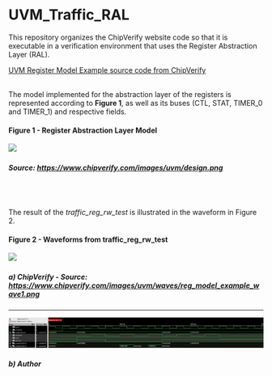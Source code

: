 # UVM_Traffic_RAL
This repository organizes the ChipVerify website code so that it is executable in a verification environment that uses the Register Abstraction Layer (RAL).

[UVM Register Model Example source code from ChipVerify](https://www.chipverify.com/uvm/uvm-register-model-example)

<br />
The model implemented for the abstraction layer of the registers is represented according to <b>Figure 1</b>, as well as its buses (CTL, STAT, TIMER_0 and TIMER_1) and respective fields.

#### Figure 1 - Register Abstraction Layer Model
![](https://www.chipverify.com/images/uvm/design.png)
##### Source: <https://www.chipverify.com/images/uvm/design.png>
<br /><br />

The result of the *traffic_reg_rw_test* is illustrated in the waveform in Figure 2.

#### Figure 2 - Waveforms from traffic_reg_rw_test
![](https://www.chipverify.com/images/uvm/waves/reg_model_example_wave1.png)
##### a) ChipVerify - Source: <https://www.chipverify.com/images/uvm/waves/reg_model_example_wave1.png>
<hr>

![](docs/waveforms.jpg)
##### b) Author
<br />
